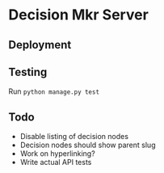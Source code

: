 # Decision Mkr Server

## Deployment



## Testing

Run `python manage.py test`

## Todo

- Disable listing of decision nodes
- Decision nodes should show parent slug
- Work on hyperlinking?
- Write actual API tests
